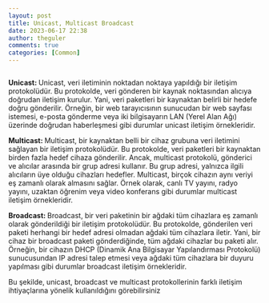 ```yaml
---
layout: post
title: Unicast, Multicast Broadcast
date: 2023-06-17 22:38
author: theguler
comments: true
categories: [Common]
---
```

<!-- wp:image {"id":7516,"sizeSlug":"large","linkDestination":"none"} -->
<figure class="wp-block-image size-large"><img src="https://theguler.wordpress.com/wp-content/uploads/2023/06/unicast-multicast-broadcast.jpg?w=691" alt="" class="wp-image-7516" /></figure>
<!-- /wp:image -->

<!-- wp:paragraph -->
<p><strong>Unicast: </strong>Unicast, veri iletiminin noktadan noktaya yapıldığı bir iletişim protokolüdür. Bu protokolde, veri gönderen bir kaynak noktasından alıcıya doğrudan iletişim kurulur. Yani, veri paketleri bir kaynaktan belirli bir hedefe doğru gönderilir. Örneğin, bir web tarayıcısının sunucudan bir web sayfası istemesi, e-posta gönderme veya iki bilgisayarın LAN (Yerel Alan Ağı) üzerinde doğrudan haberleşmesi gibi durumlar unicast iletişim örnekleridir.</p>
<!-- /wp:paragraph -->

<!-- wp:paragraph -->
<p><strong>Multicast: </strong>Multicast, bir kaynaktan belli bir cihaz grubuna veri iletimini sağlayan bir iletişim protokolüdür. Bu protokolde, veri paketleri bir kaynaktan birden fazla hedef cihaza gönderilir. Ancak, multicast protokolü, gönderici ve alıcılar arasında bir grup adresi kullanır. Bu grup adresi, yalnızca ilgili alıcıların üye olduğu cihazları hedefler. Multicast, birçok cihazın aynı veriyi eş zamanlı olarak almasını sağlar. Örnek olarak, canlı TV yayını, radyo yayını, uzaktan öğrenim veya video konferans gibi durumlar multicast iletişim örnekleridir.</p>
<!-- /wp:paragraph -->

<!-- wp:paragraph -->
<p><strong>Broadcast: </strong>Broadcast, bir veri paketinin bir ağdaki tüm cihazlara eş zamanlı olarak gönderildiği bir iletişim protokolüdür. Bu protokolde, gönderilen veri paketi herhangi bir hedef adresi olmadan ağdaki tüm cihazlara iletir. Yani, bir cihaz bir broadcast paketi gönderdiğinde, tüm ağdaki cihazlar bu paketi alır. Örneğin, bir cihazın DHCP (Dinamik Ana Bilgisayar Yapılandırması Protokolü) sunucusundan IP adresi talep etmesi veya ağdaki tüm cihazlara bir duyuru yapılması gibi durumlar broadcast iletişim örnekleridir.</p>
<!-- /wp:paragraph -->

<!-- wp:paragraph -->
<p>Bu şekilde, unicast, broadcast ve multicast protokollerinin farklı iletişim ihtiyaçlarına yönelik kullanıldığını görebilirsiniz</p>
<!-- /wp:paragraph -->

